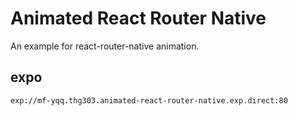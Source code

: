 # Animated React Router Native
An example for react-router-native animation.

## expo
`exp://mf-yqq.thg303.animated-react-router-native.exp.direct:80`